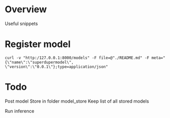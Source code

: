 # Overview

Useful snippets

# Register model
 `curl -v "http:/127.0.0.1:8000/models" -F file=@"./README.md" -F meta="{\"name\":\"superdupermodel\", \"version\":\"0.0.1\"};type=application/json"`


# Todo
Post model
Store in folder model_store
Keep list of all stored models

Run inference